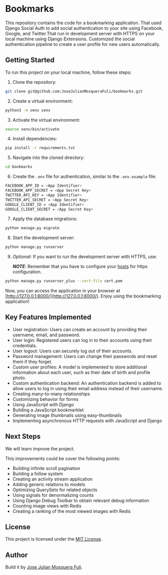 # Bookmarks

This repository contains the code for a bookmarking application. That used Django Social Auth to add social authentication to your site using Facebook, Google, and Twitter.That run in development server with HTTPS on your local machine using Django Extensions. Customized the social authentication pipeline to create a user profile for new users automatically.

## Getting Started

To run this project on your local machine, follow these steps:

1. Clone the repository:

```bash
git clone git@github.com:JoseJulianMosqueraFuli/bookmarks.git
```

2. Create a virtual environment:

```bash
python3 -m venv venv
```

3. Activate the virtual environment:

```bash
source venv/bin/activate
```

4. Install dependencies:

```bash
pip install -r requirements.txt
```

5. Navigate into the cloned directory:

```bash
cd bookmarks
```

6. Create the `.env` file for authentication, similar to the `.env.example` file:

```bash
FACEBOOK_APP_ID = <App Identifier>
FACEBOOK_APP_SECRET = <App Secret Key>
TWITTER_API_KEY = <App Identifier>
TWITTER_API_SECRET = <App Secret Key>
GOOGLE_CLIENT_ID = <App Identifier>
GOOGLE_CLIENT_SECRET = <App Secret Key>
```

7. Apply the database migrations:

```bash
python manage.py migrate
```

8. Start the development server:

```bash
python manage.py runserver
```

9. _Optional_: If you want to run the development server with HTTPS, use:

   **_NOTE_**: Remember that you have to configure your [hosts](https://www.hostinger.com/tutorials/how-to-edit-hosts-file) for https configuration.

```bash
python manage.py runserver_plus --cert-file cert.pem
```

Now, you can access the application in your browser at [http://127.0.0.1:8000/](http://127.0.0.1:8000/). Enjoy using the bookmarking application!

## Key Features Implemented

- User registration: Users can create an account by providing their username, email, and password.
- User login: Registered users can log in to their accounts using their credentials.
- User logout: Users can securely log out of their accounts.
- Password management: Users can change their passwords and reset them if they forget.
- Custom user profiles: A model is implemented to store additional information about each user, such as their date of birth and profile photo.
- Custom authentication backend: An authentication backend is added to allow users to log in using their email address instead of their username.
- Creating many-to-many relationships
- Customizing behavior for forms
- Using JavaScript with Django
- Building a JavaScript bookmarklet
- Generating image thumbnails using easy-thumbnails
- Implementing asynchronous HTTP requests with JavaScript and Django

## Next Steps

We will learn improve the project.

This improvements could be cover the following points:

- Building infinite scroll pagination
- Building a follow system
- Creating an activity stream application
- Adding generic relations to models
- Optimizing QuerySets for related objects
- Using signals for denormalizing counts
- Using Django Debug Toolbar to obtain relevant debug information
- Counting image views with Redis
- Creating a ranking of the most viewed images with Redis

## License

This project is licensed under the [MIT License](LICENSE).

## Author

Build it by [Jose Julian Mosquera Fuli](https://github.com/JoseJulianMosqueraFuli).
